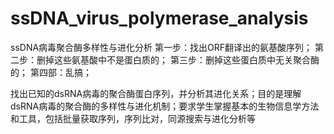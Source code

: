 # ssDNA_virus_polymerase_analysis
ssDNA病毒聚合酶多样性与进化分析
第一步：找出ORF翻译出的氨基酸序列；
第二步：删掉这些氨基酸中不是蛋白质的；
第三步：删掉这些蛋白质中无关聚合酶的；
第四部：乱搞；

找出已知的dsRNA病毒的聚合酶蛋白序列，并分析其进化关系；目的是理解dsRNA病毒的聚合酶的多样性与进化机制；要求学生掌握基本的生物信息学方法和工具，包括批量获取序列，序列比对，同源搜索与进化分析等
